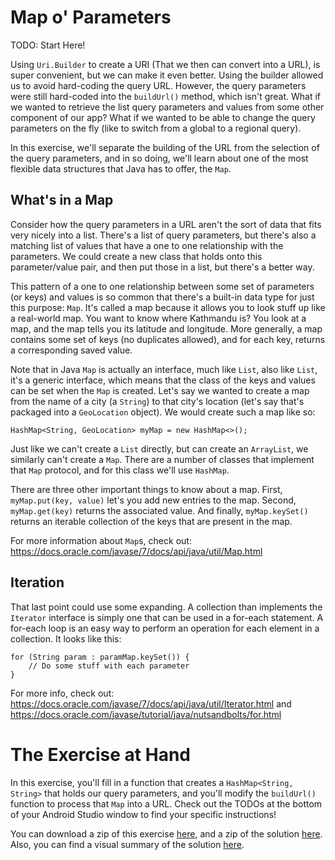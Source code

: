 # Map o' Parameters

TODO: Start Here!
 
Using `Uri.Builder` to create a URI (That we then can convert into a URL), is super convenient, but we can make it even better. Using the builder allowed us to avoid hard-coding the query URL. However, the query parameters were still hard-coded into the `buildUrl()` method, which isn't great. What if we wanted to retrieve the list query parameters and values from some other component of our app? What if we wanted to be able to change the query parameters on the fly (like to switch from a global to a regional query).

In this exercise, we'll separate the building of the URL from the selection of the query parameters, and in so doing, we'll learn about one of the most flexible data structures that Java has to offer, the `Map`.

## What's in a Map

Consider how the query parameters in a URL aren't the sort of data that fits very nicely into a list. There's a list of query parameters, but there's also a matching list of values that have a one to one relationship with the parameters. We could create a new class that holds onto this parameter/value pair, and then put those in a list, but there's a better way.
 
This pattern of a one to one relationship between some set of parameters (or keys) and values is so common that there's a built-in data type for just this purpose: `Map`. It's called a map because it allows you to look stuff up like a real-world map. You want to know where Kathmandu is? You look at a map, and the map tells you its latitude and longitude. More generally, a map contains some set of keys (no duplicates allowed), and for each key, returns a corresponding saved value.

Note that in Java `Map` is actually an interface, much like `List`, also like `List`, it's a generic interface, which means that the class of the keys and values can be set when the `Map` is created. Let's say we wanted to create a map from the name of a city (a `String`) to that city's location (let's say that's packaged into a `GeoLocation` object). We would create such a map like so:

    HashMap<String, GeoLocation> myMap = new HashMap<>();
    
Just like we can't create a `List` directly, but can create an `ArrayList`, we similarly can't create a `Map`. There are a number of classes that implement that `Map` protocol, and for this class we'll use `HashMap`.

There are three other important things to know about a map. First, `myMap.put(key, value)` let's you add new entries to the map. Second, `myMap.get(key)` returns the associated value. And finally, `myMap.keySet()` returns an iterable collection of the keys that are present in the map.

For more information about `Map`s, check out: https://docs.oracle.com/javase/7/docs/api/java/util/Map.html

## Iteration

That last point could use some expanding. A collection than implements the `Iterator` interface is simply one that can be used in a for-each statement. A for-each loop is an easy way to perform an operation for each element in a collection. It looks like this:

    for (String param : paramMap.keySet()) {
        // Do some stuff with each parameter
    }

For more info, check out: https://docs.oracle.com/javase/7/docs/api/java/util/Iterator.html and https://docs.oracle.com/javase/tutorial/java/nutsandbolts/for.html


# The Exercise at Hand

In this exercise, you'll fill in a function that creates a `HashMap<String, String>` that holds our query parameters, and you'll modify the `buildUrl()` function to process that `Map` into a URL. Check out the TODOs at the bottom of your Android Studio window to find your specific instructions!


You can download a zip of this exercise [here](https://github.com/udacity/ud843-QuakeReport/archive/2.03-Exercise-ParameterMap.zip), and a zip of the solution [here](https://github.com/udacity/ud843-QuakeReport/archive/2.03-Solution-ParameterMap.zip). Also, you can find a visual summary of the solution [here](https://github.com/udacity/ud843-QuakeReport/compare/2.03-Exercise-ParameterMap...2.03-Solution-ParameterMap).

